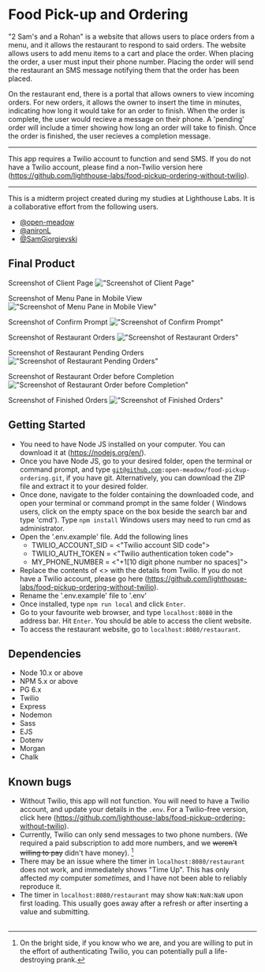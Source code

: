 Food Pick-up and Ordering
=========

"2 Sam's and a Rohan" is a website that allows users to place orders from a menu, and it allows the restaurant to respond to said orders. The website allows users to add menu items to a cart and place the order. When placing the order, a user must input their phone number. Placing the order will send the restaurant an SMS message notifying them that the order has been placed. 

On the restaurant end, there is a portal that allows owners to view incoming orders. For new orders, it allows the owner to insert the time in minutes, indicating how long it would take for an order to finish. When the order is complete, the user would recieve a message on their phone. A 'pending' order will include a timer showing how long an order will take to finish. Once the order is finished, the user recieves a completion message. 
***
This app requires a Twilio account to function and send SMS. If you do not have a Twilio account, please find a non-Twilio version here (https://github.com/lighthouse-labs/food-pickup-ordering-without-twilio).
***
This is a midterm project created during my studies at Lighthouse Labs. It is a collaborative effort from the following users.
 - [@open-meadow](https://github.com/open-meadow)
 - [@anironL](https://github.com/anironL)
 - [@SamGiorgievski](https://github.com/SamGiorgievski) 

## Final Product
Screenshot of Client Page
!["Screenshot of Client Page"](https://github.com/open-meadow/food-pickup-ordering/blob/70006b0aabb33e4856bc05c40aef3c6bd41b8041/docs/localhost_8080_%20(1).png)

Screenshot of Menu Pane in Mobile View
!["Screenshot of Menu Pane in Mobile View"](https://github.com/open-meadow/food-pickup-ordering/blob/70006b0aabb33e4856bc05c40aef3c6bd41b8041/docs/localhost_8080_%20(3).png)

Screenshot of Confirm Prompt
!["Screenshot of Confirm Prompt"](https://github.com/open-meadow/food-pickup-ordering/blob/70006b0aabb33e4856bc05c40aef3c6bd41b8041/docs/localhost_8080_%20(5).png)

Screenshot of Restaurant Orders
!["Screenshot of Restaurant Orders"](https://github.com/open-meadow/food-pickup-ordering/blob/70006b0aabb33e4856bc05c40aef3c6bd41b8041/docs/localhost_8080_restaurant%20(3).png)

Screenshot of Restaurant Pending Orders
!["Screenshot of Restaurant Pending Orders"](https://github.com/open-meadow/food-pickup-ordering/blob/70006b0aabb33e4856bc05c40aef3c6bd41b8041/docs/localhost_8080_restaurant%20(4).png)

Screenshot of Restaurant Order before Completion
!["Screenshot of Restaurant Order before Completion"](https://github.com/open-meadow/food-pickup-ordering/blob/70006b0aabb33e4856bc05c40aef3c6bd41b8041/docs/localhost_8080_restaurant%20(6).png)

Screenshot of Finished Orders
!["Screenshot of Finished Orders"](https://github.com/open-meadow/food-pickup-ordering/blob/70006b0aabb33e4856bc05c40aef3c6bd41b8041/docs/localhost_8080_restaurant%20(7).png)


## Getting Started
- You need to have Node JS installed on your computer. You can download it at (https://nodejs.org/en/).
- Once you have Node JS, go to your desired folder, open the terminal or command prompt, and type <code>git@github.com:open-meadow/food-pickup-ordering.git</code>, if you have git. Alternatively, you can download the ZIP file and extract it to your desired folder.
- Once done, navigate to the folder containing the downloaded code, and open your terminal or command prompt in the same folder ( Windows users, click on the empty space on the box beside the search bar and type 'cmd'). Type `npm install` Windows users may need to run cmd as administrator.
- Open the '.env.example' file. Add the following lines
  - TWILIO_ACCOUNT_SID = <"Twilio account SID code">
  - TWILIO_AUTH_TOKEN = <"Twilio authentication token code">
  - MY_PHONE_NUMBER = <"+1[10 digit phone number no spaces]"> 
- Replace the contents of <> with the details from Twilio. If you do not have a Twilio account, please go here (https://github.com/lighthouse-labs/food-pickup-ordering-without-twilio).
- Rename the '.env.example' file to '.env'
- Once installed, type `npm run local` and click `Enter`.
- Go to your favourite web browser, and type `localhost:8080` in the address bar. Hit `Enter`. You should be able to access the client website.
- To access the restaurant website, go to `localhost:8080/restaurant`.

## Dependencies

- Node 10.x or above
- NPM 5.x or above
- PG 6.x
- Twilio
- Express
- Nodemon
- Sass
- EJS
- Dotenv
- Morgan
- Chalk

## Known bugs

- Without Twilio, this app will not function. You will need to have a Twilio account, and update your details in the `.env`. For a Twilio-free version, click here (https://github.com/lighthouse-labs/food-pickup-ordering-without-twilio).
- Currently, Twilio can only send messages to two phone numbers. (We required a paid subscription to add more numbers, and we ~~weren't willing to pay~~ didn't have money). [^1] 
- There may be an issue where the timer in `localhost:8080/restaurant` does not work, and immediately shows "Time Up". This has only affected <i>my</i> computer <i>sometimes</i>, and I have not been able to reliably reproduce it.
- The timer in `localhost:8080/restaurant` may show `NaN:NaN:NaN` upon first loading. This usually goes away after a refresh or after inserting a value and submitting.
<br></br>
[^1]: On the bright side, if you know who we are, and you are willing to put in the effort of authenticating Twilio, you can potentially pull a life-destroying prank.
